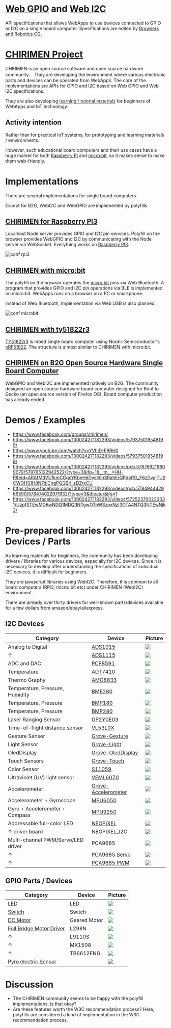 # [Web GPIO](https://github.com/browserobo/WebGPIO) and [Web I2C](https://github.com/browserobo/WebI2C)
API specifications that allows WebApps to use devices connected to GPIO or I2C on a single board computer.
Specifications are edited by [Browsers and Robotics CG](https://www.w3.org/community/browserobo/).

# [CHIRIMEN Project](https://chirimen.org)
CHIRIMEN is an open source software and open source hardware community.　They are developing the environment where various electronic parts and devices can be operated from WebApps. The core of the implementations are APIs for GPIO and I2C based on Web GPIO and Web I2C specifications.

They are also developing [learning / tutorial materials](https://tutorial.chirimen.org) for beginners of WebApps and IoT technology.

## Activity intention
Rather than for practical IoT systems, for prototyping and learning materials / emvironments.

However, such educational board computers and their use cases have a huge market for both [Raspberry PI](https://www.raspberrypi.org/) and [micro:bit](https://microbit.org/), so it makes sense to make them web-friendly.

# Implementations
There are several implementations for single board computers.

Except for B2G, WebI2C and WebGPIO are implemented by polyfills.

## [CHIRIMEN for Raspberry PI3](https://github.com/chirimen-oh/chirimen-raspi3)
Localhost Node server provides GPIO and I2C pin services. Polyfill on the browser provides WebGPIO and I2C by communicating with the Node server via WebSocket. Everything works on [Raspberry PI3](https://www.raspberrypi.org/).

![conf rpi3](https://qiita-user-contents.imgix.net/http%3A%2F%2Fgc.dfm.lrv.jp%2F0.secerror%2Farchitecture.png?ixlib=rb-1.2.2&auto=compress%2Cformat&fit=max&s=2982bb219c6a4eed787da4d5b81e12a4)

## [CHIRIMEN with micro:bit](https://github.com/chirimen-oh/chirimen-micro-bit)
The polyfill on the browser operates the [micro:bit](https://microbit.org/) pins via Web Bluetooth. A program that provides GPIO and I2C pin operations via BLE is implemented on micro:bit. WebApps runs on a browser on a PC or smartphone.

Instead of Web Bluetooth, Implementation via Web USB is also planned.

![conf microbit](https://github.com/chirimen-oh/chirimen-micro-bit/blob/master/imgs/chirimenMicrobitDiagram.png)

## [CHIRIMEN with ty51822r3](https://github.com/chirimen-oh/chirimen-TY51822r3)
[TY51822r3](https://os.mbed.com/platforms/Switch-Science-mbed-TY51822r3/) is mbed single board computer using Nordic Semiconductor's [nRF51822](https://www.nordicsemi.com/Products/Low-power-short-range-wireless/nRF51822). The structure is almost similar to CHIRIMEN with micro:bit.

## [CHIRIMEN on B2G Open Source Hardware Single Board Computer](https://github.com/chirimen-oh/release/releases)
WebGPIO and WebI2C are implemented natively on B2G.
The community designed an open source hardware board computer designed for Boot to Gecko (an open source version of Firefox OS). Board computer production has already ended.

# Demos / Examples

- https://www.facebook.com/groups/chirimen/
- https://www.facebook.com/100024271182293/videos/579375019548199/
- https://www.youtube.com/watch?v=YVhiD-F9RH0
- https://www.facebook.com/100024271182293/videos/579375019548199/
- https://www.facebook.com/100024271182293/videos/pcb.578766219609079/578765122942522/?type=3&ifg=1&__tn__=HH-R&eid=ARAfMdVUfkmCGgcYKbeHdDyeli0nSRahErQPdoRG_F6zDvajTU2CWOHS1H8N7djCngPQGSrl_zDZrxCU
- https://www.facebook.com/100024271182293/videos/pcb.578494442969590/578474022971632/?type=3&theater&ifg=1
- https://www.facebook.com/100024271182293/videos/572523700233331/UzpfSTEwMDAwNDQ1MDQ3NTgwOTpWSzoxNzI3OTA4NTQ3NTEwNjk3/


# Pre-prepared libraries for various Devices / Parts

As learning materials for beginners, the community has been developing drivers / libraries for various devices, especially for I2C devices. Since it is necessary to develop after understanding the specifications of individual I2C devices, it is difficult for beginners.

They are javascript libraries using WebI2C. Therefore, it is common to all board computers (RPi3, micro: bit etc) under CHIRIMEN (WebI2C) environment.

There are already over thirty drivers for well-known parts/devices available for a few dollars from amazon/ebay/aliexpress.

## I2C Devices

|Category|Device|Picture|
|-|-|-|
|Analog to Digital|[ADS1015](https://chirimen.org/chirimen-raspi3/gc/top/examples/#I2C-ADS1015)|![](imgs/ADS1015.jpg)|
|↑|[ADS1115](https://chirimen.org/chirimen-raspi3/gc/top/examples/#I2C-ADS1115)|![](imgs/ADS1115.jpg)|
|ADC and DAC|[PCF8591](https://chirimen.org/chirimen-raspi3/gc/top/examples/#I2C-PCF8591)|![](imgs/PCF8591.jpg)|
|Temperature|[ADT7410](https://chirimen.org/chirimen-raspi3/gc/top/examples/#I2C-ADT7410)|![](imgs/ADT7410.jpg)|
|Thermo Graphy|[AMG8833](https://chirimen.org/chirimen-raspi3/gc/top/examples/#I2C-AMG8833)|![](imgs/AMG8833.jpg)|
|Temperature, Pressure, Humidity|[BME280](https://chirimen.org/chirimen-raspi3/gc/top/examples/#I2C-BME280)|![](imgs/BME280.jpg)|
|Temperature, Pressure|[BMP180](https://chirimen.org/chirimen-raspi3/gc/top/examples/#I2C-BMP180)|![](imgs/BMP180.jpg)|
|Temperature, Pressure|[BMP280](https://chirimen.org/chirimen-raspi3/gc/top/examples/#I2C-BMP280)|![](imgs/BMP280.jpg)|
|Laser Ranging Sensor|[GP2Y0E03](https://chirimen.org/chirimen-raspi3/gc/top/examples/#I2C-GP2Y0E03)|![](imgs/GP2Y0E03.jpg)|
|Time-of-flight distance sensor|[VL53L0X](https://chirimen.org/chirimen-raspi3/gc/top/examples/#I2C-VL53L0X)|![](imgs/VL53L0X.jpg)|
|Gesture Sensor|[Grove-Gesture](https://chirimen.org/chirimen-raspi3/gc/top/examples/#I2C-Grove-Gesture)|![](imgs/Grove-Gesture.jpg)|
|Light Sensor|[Grove-Light](https://chirimen.org/chirimen-raspi3/gc/top/examples/#I2C-Grove-Light)|![](imgs/Grove-Light.jpg)|
|OledDisplay|[Grove-OledDisplay](https://chirimen.org/chirimen-raspi3/gc/top/examples/#I2C-Grove-OledDisplay)|![](imgs/Grove-OledDisplay.jpg)|
|Touch Sensors|[Grove-Touch](https://chirimen.org/chirimen-raspi3/gc/top/examples/#I2C-Grove-Touch)|![](imgs/Grove-Touch.jpg)|
|Color Sensor|[S11059](https://chirimen.org/chirimen-raspi3/gc/top/examples/#I2C-S11059)|![](imgs/S11059.jpg)|
|Ultraviolet (UV) light sensor |[VEML6070](https://chirimen.org/chirimen-raspi3/gc/top/examples/#I2C-VEML6070)|![](imgs/VEML6070.jpg)|
|Accelerometer|[Grove-Accelerometer](https://chirimen.org/chirimen-raspi3/gc/top/examples/#I2C-Grove-Accelerometer)|![](imgs/Grove-Accelerometer.jpg)|
|Accelerometer + Gyroscope|[MPU6050](https://chirimen.org/chirimen-raspi3/gc/top/examples/#I2C-MPU6050)|![](imgs/MPU6050.jpg)|
|Gyro + Accelerometer + Compass|[MPU9250](https://chirimen.org/chirimen-raspi3/gc/top/examples/#I2C-MPU9250)|![](imgs/MPU9250.jpg)|
|Addressable full-color LED|[NEOPIXEL](https://chirimen.org/chirimen-raspi3/gc/top/examples/#I2C-NEOPIXEL_I2C)|![](imgs/NEOPIXEL.jpg)|
|↑ driver board|NEOPIXEL_I2C|![](imgs/NEOPIXEL_I2C.jpg)|
|Multi-channel PWM/Servo/LED driver|PCA9685|![](imgs/PCA9685.jpg)|
|↑|[PCA9685 Servo](https://chirimen.org/chirimen-raspi3/gc/top/examples/#I2C-PCA9685)|![](imgs/PCA9685_Servo2.jpg)|
|↑|[PCA9685 PWM](https://chirimen.org/chirimen-raspi3/gc/top/examples/#GPIO-I2C-PWMHBridge-1)|![](imgs/PCA9685.jpg)|

## GPIO Parts / Devices
|Category|Device|Picture|
|-|-|-|
|[LED](https://chirimen.org/chirimen-raspi3/gc/top/examples/#GPIO-Blink)|LED|![](imgs/LED.jpg)|
|[Switch](https://chirimen.org/chirimen-raspi3/gc/top/examples/#GPIO-Button)|Switch|![](imgs/switch.jpg)|
|[DC Motor](https://tutorial.chirimen.org/raspi3/section1#led--)|Geared Motor|![](imgs/gearedMotor.jpg)|
|[Full Bridge Motor Driver](https://chirimen.org/chirimen-raspi3/gc/top/examples/#GPIO-HBridge)|L298N|![](imgs/L298N.jpg)|
|↑|L9110S|![](imgs/L9110S.jpg)|
|↑|MX1508|![](imgs/MX1508.jpg)|
|↑|TB6612FNG|![](imgs/TB6612FNG.jpg)|
|[Pyro electric Sensor](https://chirimen.org/chirimen-raspi3/gc/top/examples/#GPIO-pirSensor)||![](imgs/PIR%20Sensor.jpg)|

# Discussion
- The CHIRIMEN community seems to be happy with the polyfill implementations, is that okay?
- Are these features worth the W3C recommendation process? Here, polyfills are considered a kind of implementation in the W3C recommendation process.
